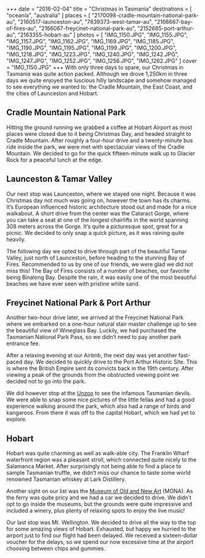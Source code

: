 +++
date    = "2016-02-04"
title   = "Christmas in Tasmania"
destinations = [ "oceania", "australia" ]
places  = [
  "2170098-cradle-mountain-national-park-au", "2160517-launceston-au",
  "7839373-west-tamar-au",  "2166667-bay-of-fires-au",
  "2166067-freycinet-national-park-au", "2152685-port-arthur-au",
  "2163355-hobart-au"
]
photos = [
  "IMG_1150.JPG", "IMG_1155.JPG", "IMG_1157.JPG", "IMG_1162.JPG", "IMG_1169.JPG",
  "IMG_1185.JPG", "IMG_1190.JPG", "IMG_1195.JPG", "IMG_1199.JPG", "IMG_1200.JPG",
  "IMG_1218.JPG", "IMG_1223.JPG", "IMG_1240.JPG", "IMG_1242.JPG", "IMG_1247.JPG",
  "IMG_1252.JPG", "IMG_1256.JPG", "IMG_1262.JPG"
]
cover = "IMG_1150.JPG"
+++
With only three days to spare, our Christmas in Tasmania was quite action packed. Although we drove 1,250km in three days we quite enjoyed the luscious hilly landscape and somehow managed to see everything we wanted to: the Cradle Mountain, the East Coast, and the cities of Launceston and Hobart.
<!--more-->

## Cradle Mountain National Park
Hitting the ground running we grabbed a coffee at Hobart Airport as most places were closed due to it being Christmas Day, and headed straight to Cradle Mountain. After roughly a four-hour drive and a twenty-minute bus ride inside the park, we were met with spectacular views of the Cradle Mountain. We decided to go for the quick fifteen-minute walk up to Glacier Rock for a peaceful lunch at the edge.

## Launceston & Tamar Valley
Our next stop was Launceston, where we stayed one night. Because it was Christmas day not much was going on, however the town has its charms. It’s European influenced historic architecture stood out and made for a nice walkabout. A short drive from the center was the Cataract Gorge, where you can take a seat at one of the longest chairlifts in the world spanning 308 meters across the Gorge. It’s quite a picturesque spot, great for a picnic. We decided to only snap a quick picture, as it was raining quite heavily.

The following day we opted to drive through part of the beautiful Tamar Valley, just north of Launceston, before heading to the stunning Bay of Fires. Recommended to us by one of our friends, we were glad we did not miss this! The Bay of Fires consists of a number of beaches, our favorite being Binalong Bay. Despite the rain, it was easily one of the most beautiful beaches we have ever seen with pristine white sand.

## Freycinet National Park & Port Arthur
Another two-hour drive later, we arrived at the Freycinet National Park where we embarked on a one-hour natural stair master challenge up to see the beautiful view of Wineglass Bay. Luckily, we had purchased the Tasmanian National Park Pass, so we didn’t need to pay another park entrance fee.

After a relaxing evening at our Airbnb, the next day was yet another fast-paced day. We decided to quickly drive to the Port Arthur Historic Site. This is where the British Empire sent its convicts back in the 19th century. After viewing a peak of the grounds from the obstructed viewing point we decided not to go into the park.

We did however stop at the [Unzoo](https://tasmaniandevilunzoo.com.au/
) to see the infamous Tasmanian devils. We were able to snap some nice pictures of the little fellas and had a good experience walking around the park, which also had a range of birds and kangaroos. From there it was off to the capital Hobart, which we had yet to explore.

## Hobart
Hobart was quite charming as well as walk-able city. The Franklin Wharf waterfront region was a pleasant stroll, which connected quite nicely to the Salamanca Market. After surprisingly not being able to find a place to sample Tasmanian truffle, we didn’t miss our chance to taste some world renowned Tasmanian whiskey at Lark Distillery.

Another sight on our list was the [Museum of Old and New Art](https://www.mona.net.au/) (MONA). As the ferry was quite pricy and we had a car we decided to drive. We didn’t opt to go inside the museums, but the grounds were quite impressive and included a winery, plus plenty of relaxing spots to enjoy the live music!

Our last stop was Mt. Wellington. We decided to drive all the way to the top for some amazing views of Hobart. Exhausted, but happy we hurried to the airport just to find our flight had been delayed. We received a sixteen-dollar voucher for the delays, so we spend our now excessive time at the airport choosing between chips and gummies.